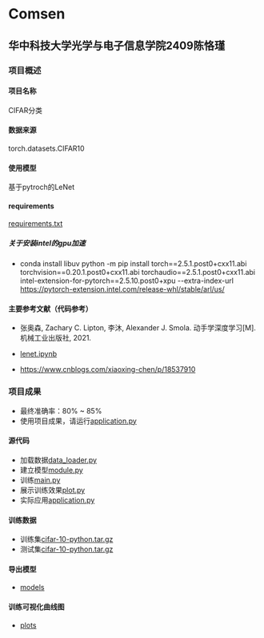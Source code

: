# Comsen
## 华中科技大学光学与电子信息学院2409陈恪瑾
### 项目概述
#### 项目名称
CIFAR分类
#### 数据来源
torch.datasets.CIFAR10
#### 使用模型
基于pytroch的LeNet

#### requirements
[requirements.txt](requirements.txt)

##### 关于安装intel的gpu加速
* conda install libuv
python -m pip install torch==2.5.1.post0+cxx11.abi torchvision==0.20.1.post0+cxx11.abi torchaudio==2.5.1.post0+cxx11.abi intel-extension-for-pytorch==2.5.10.post0+xpu --extra-index-url https://pytorch-extension.intel.com/release-whl/stable/arl/us/

#### 主要参考文献（代码参考）
* 张奥森, Zachary C. Lipton, 李沐, Alexander J. Smola. 动手学深度学习[M]. 机械工业出版社, 2021.

* [lenet.ipynb](referrences/lenet.ipynb)

* https://www.cnblogs.com/xiaoxing-chen/p/18537910
### 项目成果
* 最终准确率：80% ~ 85%
* 使用项目成果，请运行[application.py](application.py)
#### 源代码
* 加载数据[data_loader.py](data_loader.py)
* 建立模型[module.py](module.py)
* 训练[main.py](main.py)
* 展示训练效果[plot.py](plot.py)
* 实际应用[application.py](application.py)
#### 训练数据
* 训练集[cifar-10-python.tar.gz](data/train/cifar-10-python.tar.gz)
* 测试集[cifar-10-python.tar.gz](data/test/cifar-10-python.tar.gz)

#### 导出模型
* [models](models)
#### 训练可视化曲线图
* [plots](plots)


 